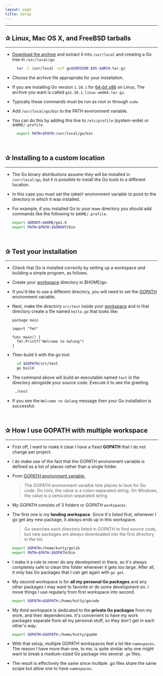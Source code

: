 ```yaml
---
layout: page
title: Setup
---
```


***
<!-- markdownlint-disable MD002 -->

## ✰ Linux, Mac OS X, and FreeBSD tarballs

***

* [Download the archive](https://golang.org/dl/) and extract it into `/usr/local` and creating a Go tree in `/usr/local/go`.

  ```sh
    tar -C /usr/local -xzf go$VERSION.$OS-$ARCH.tar.gz
  ```

* Choose the archive file appropriate for your installation.

* If you are installing Go version `1.10.1` for [64-bit x86](https://golang.org/dl) on Linux, The archive you want is called   `go1.10.1.linux-amd64.tar.gz`.

* Typically these commands must be run as root or through `sudo`.

* Add `/usr/local/go/bin` to the PATH environment variable.

* You can do this by adding this line to `/etc/profile` (system-wide) or `$HOME/.profile`

     ```sh
       export PATH=$PATH:/usr/local/go/bin
     ```
&nbsp;

## ✰ Installing to a custom location

***

* The Go binary distributions assume they will be installed in `/usr/local/go`, but it is possible to install the Go tools to a different location.

* In this case you must set the `GOROOT` environment variable to point to the directory in which it was installed.

* For example, if you installed Go to your `Home` directory you should add commands like the following to `$HOME/.profile`.

   ```sh
   export GOROOT=$HOME/go1.X
   export PATH=$PATH:$GOROOT/bin
   ```

&nbsp;

## ✰  Test your installation

***

* Check that Go is installed correctly by setting up a workspace and building a simple program, as follows.

* Create your [workspace](https://golang.org/doc/code.html#Workspaces) directory in $HOME/go.

* If you'd like to use a different directory, you will need to set the [GOPATH](https://golang.org/doc/code.html#GOPATH)    environment variable.

* Next, make the directory `src/test` inside your [workspace](https://golang.org/doc/code.html#Workspaces) and in that directory create a file named `hello.go` that looks like:

    ```golang
    package main

    import "fmt"

    func main() {
      fmt.Printf("Welcome to Golang")
    }
    ```

* Then build it with the go tool

    ```sh
      cd $GOPATH/src/test
      go build
    ```

* The command above will build an executable named `test` in the directory alongside your source code. Execute it to see the greeting.

  ```sh
   ./test
  ```

* If you see the `Welcome to Golang` message then your Go installation is successful.

&nbsp;

## ✰ How I use GOPATH with multiple workspace

***

* First off, I want to make it clear I have a fixed **GOPATH** that I do not change per project.

* I do make use of the fact that the GOPATH environment variable is defined as a list of places rather than a single folder.

* From [GOPATH environment variable](https://golang.org/cmd/go/#hdr-GOPATH_environment_variable),

  > The GOPATH environment variable lists places to look for Go code. On Unix, the value is a colon-separated string. On Windows, the value is a semicolon-separated string.

* My GOPATH consists of 3 folders or GOPATH `workspaces`.

* The first one is my **landing workspace**. Since it's listed first, whenever I go get any new package, it always ends up in this workspace.

  > Go searches each directory listed in GOPATH to find source code, but new packages are always downloaded into the first directory in the list.

  ```sh
  export GOPATH=/home/kutty/golib
  export PATH=$PATH:$GOPATH/bin
  ```

* I make it a rule to never do any development in there, so it's always completely safe to clean this folder whenever it gets too large. After all, it only has Go packages that I can get again with `go get`.

* My second workspace is for **all my personal Go packages** and any other packages I may want to favorite or do some development on. I move things I use regularly from first workspace into second.

  ```sh
  export GOPATH=$GOPATH:/home/kutty/gocode
  ```

* My third workspace is dedicated to the **private Go packages** from my work, and their dependencies. It's convenient to have my work packages separate from all my personal stuff, so they don't get in each other's way.

  ```sh
  export GOPATH=$GOPATH:/home/kutty/gopbm
  ```

* With that setup, multiple GOPATH workspaces feel a lot like `namespaces`. The reason I have more than one, to me, is quite similar why one might want to break a medium-sized Go package into several `.go` files.

* The result is effectively the same since multiple .go files share the same scope but allow one to have `namespaces`.